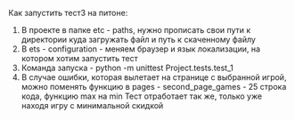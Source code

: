 Как запустить тест3 на питоне:
1. В проекте в папке etc - paths, нужно прописать свои пути к директории куда загружать файл и путь к скаченному файлу
2. В ets - configuration - меняем браузер и язык локализации, на котором хотим запустить тест
3. Команда запуска - python -m unittest Project.tests.test_1
4. В случае ошибки, которая вылетает на странице с выбранной игрой, можно поменять функцию в pages - second_page_games - 25 строка кода, функцию max на min
Тест отработает так же, только уже находя игру с минимальной скидкой 

